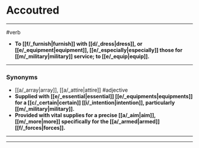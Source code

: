 # Accoutred
---
#verb
- **To [[f/_furnish|furnish]] with [[d/_dress|dress]], or [[e/_equipment|equipment]], [[e/_especially|especially]] those for [[m/_military|military]] service; to [[e/_equip|equip]].**
---
### Synonyms
- [[a/_array|array]], [[a/_attire|attire]]
#adjective
- **Supplied with [[e/_essential|essential]] [[e/_equipments|equipments]] for a [[c/_certain|certain]] [[i/_intention|intention]], particularly [[m/_military|military]].**
- **Provided with vital supplies for a precise [[a/_aim|aim]], [[m/_more|more]] specifically for the [[a/_armed|armed]] [[f/_forces|forces]].**
---
---
